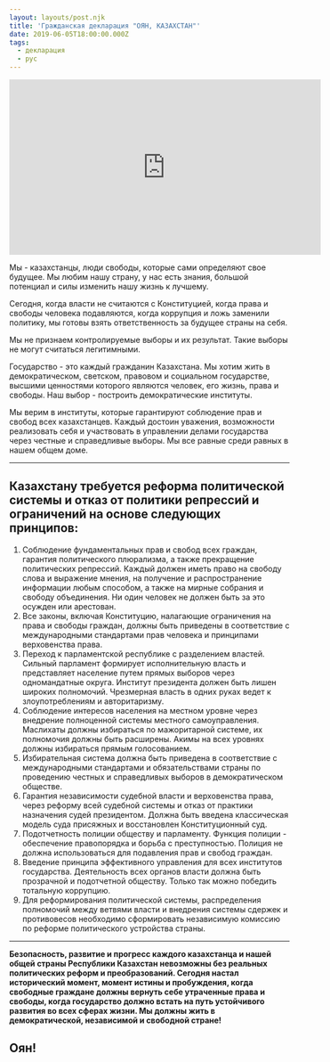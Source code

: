 ```yaml
---
layout: layouts/post.njk
title: 'Гражданская декларация "ОЯН, КАЗАХСТАН"'
date: 2019-06-05T18:00:00.000Z
tags:
  - декларация
  - рус
---
```

<iframe width="560" height="315" src="https://www.youtube.com/embed/h5F2HmaONCQ" frameborder="0" allow="accelerometer; autoplay; encrypted-media; gyroscope; picture-in-picture" allowfullscreen></iframe>

Мы - казахстанцы, люди свободы, которые сами определяют свое будущее. Мы любим нашу страну, у нас есть знания, большой потенциал и силы изменить нашу жизнь к лучшему.

Сегодня, когда власти не считаются с Конституцией, когда права и свободы человека подавляются, когда коррупция и ложь заменили политику, мы готовы взять ответственность за будущее страны на себя.

Мы не признаем контролируемые выборы и их результат. Такие выборы не могут считаться легитимными.

Государство - это каждый гражданин Казахстана. Мы хотим жить в демократическом, светском, правовом и социальном государстве, высшими ценностями которого являются человек, его жизнь, права и свободы. Наш выбор - построить демократические институты.

Мы верим в институты, которые гарантируют соблюдение прав и свобод всех казахстанцев. Каждый достоин уважения, возможности реализовать себя и участвовать в управлении делами государства через честные и справедливые выборы. Мы все равные среди равных в нашем общем доме.

- - -

## **Казахстану требуется реформа политической системы и отказ от политики репрессий и ограничений на основе следующих принципов:**

1. Соблюдение фундаментальных прав и свобод всех граждан, гарантия политического плюрализма, а также прекращение политических репрессий. Каждый должен иметь право на свободу слова и выражение мнения, на получение и распространение информации любым способом, а также на мирные собрания и свободу объединения. Ни один человек не должен быть за это осужден или арестован.
2. Все законы, включая Конституцию, налагающие ограничения на права и свободы граждан, должны быть приведены в соответствие с международными стандартами прав человека и принципами верховенства права.
3. Переход к парламентской республике с разделением властей. Сильный парламент формирует исполнительную власть и представляет население путем прямых выборов через одномандатные округа. Институт президента должен быть лишен широких полномочий. Чрезмерная власть в одних руках ведет к злоупотреблениям и авторитаризму.
4. Соблюдение интересов населения на местном уровне через внедрение полноценной системы местного самоуправления. Маслихаты должны избираться по мажоритарной системе, их полномочия должны быть расширены. Акимы на всех уровнях должны избираться прямым голосованием.
5. Избирательная система должна быть приведена в соответствие с международными стандартами и обязательствами страны по проведению честных и справедливых выборов в демократическом обществе.
6. Гарантия независимости судебной власти и верховенства права, через реформу всей судебной системы и отказ от практики назначения судей президентом. Должна быть введена классическая модель суда присяжных и восстановлен Конституционный суд.
7. Подотчетность полиции обществу и парламенту. Функция полиции - обеспечение правопорядка и борьба с преступностью. Полиция не должна использоваться для подавления прав и свобод граждан.
8. Введение принципа эффективного управления для всех институтов государства. Деятельность всех органов власти должна быть прозрачной и подотчетной обществу. Только так можно победить тотальную коррупцию.
9. Для реформирования политической системы, распределения полномочий между ветвями власти и внедрения системы сдержек и противовесов необходимо сформировать независимую комиссию по реформе политического устройства страны.

- - -

**Безопасность, развитие и прогресс каждого казахстанца и нашей общей страны Республики Казахстан невозможны без реальных политических реформ и преобразований. Сегодня настал исторический момент, момент истины и пробуждения, когда свободные граждане должны вернуть себе утраченные права и свободы, когда государство должно встать на путь устойчивого развития во всех сферах жизни. Мы должны жить в демократической, независимой и свободной стране!** 

## Оян!
